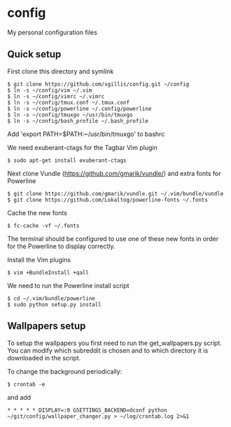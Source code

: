 config
======

My personal configuration files

Quick setup
-----------

First clone this directory and symlink
    
    $ git clone https://github.com/sgillis/config.git ~/config
    $ ln -s ~/config/vim ~/.vim
    $ ln -s ~/config/vimrc ~/.vimrc
    $ ln -s ~/config/tmux.conf ~/.tmux.conf
    $ ln -s ~/config/powerline ~/.config/powerline
    $ ln -s ~/config/tmuxgo ~/usr/bin/tmuxgo
    $ ln -s ~/config/bash_profile ~/.bash_profile

Add 'export PATH=$PATH:~/usr/bin/tmuxgo' to bashrc

We need exuberant-ctags for the Tagbar Vim plugin

    $ sudo apt-get install exuberant-ctags

Next clone Vundle (https://github.com/gmarik/vundle/) and extra fonts for Powerline
    
    $ git clone https://github.com/gmarik/vundle.git ~/.vim/bundle/vundle
    $ git clone https://github.com/Lokaltog/powerline-fonts ~/.fonts

Cache the new fonts

    $ fc-cache -vf ~/.fonts

The terminal should be configured to use one of these new fonts in order for the Powerline to display correctly.

Install the Vim plugins
    
    $ vim +BundleInstall +qall

We need to run the Powerline install script

    $ cd ~/.vim/bundle/powerline
    $ sudo python setup.py install

Wallpapers setup
----------------

To setup the wallpapers you first need to run the get\_wallpapers.py script. You
can modify which subreddit is chosen and to which directory it is downloaded in
the script.

To change the background periodically:

    $ crontab -e

and add

    * * * * * DISPLAY=:0 GSETTINGS_BACKEND=dconf python ~/git/config/wallpaper_changer.py > ~/log/crontab.log 2>&1
